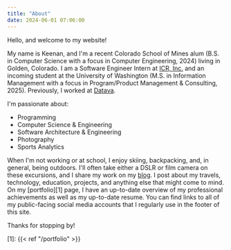 ```yaml
---
title: "About"
date: 2024-06-01 07:06:00
---
```


Hello, and welcome to my website!

My name is Keenan, and I'm a recent Colorado School of Mines alum (B.S. in
Computer Science with a focus in Computer Engineering, 2024) living in Golden,
Colorado. I am a Software Engineer Intern at
[ICR, Inc.](https://www.icr-team.com/) and an incoming student at the
University of Washington (M.S. in Information Management with a focus in
Program/Product Management & Consulting, 2025). Previously, I worked at
[Datava](https://datava.com/).

I'm passionate about:
- Programming
- Computer Science & Engineering
- Software Architecture & Engineering
- Photography
- Sports Analytics

When I'm not working or at school, I enjoy skiing, backpacking, and, in
general, being outdoors. I'll often take either a DSLR or film camera
on these excursions, and I share my work on my [blog](/). I post about
my travels, technology, education, projects, and anything else that might
come to mind. On my [portfolio][1] page, I have an up-to-date overview
of my professional achievements as well as my up-to-date resume. You can
find links to all of my public-facing social media accounts that I
regularly use in the footer of this site.

Thanks for stopping by!

[1]: {{< ref "/portfolio" >}}